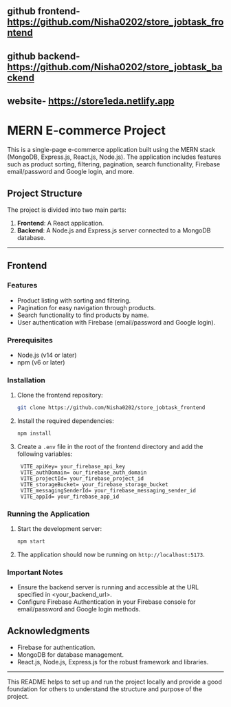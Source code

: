 ## github frontend- https://github.com/Nisha0202/store_jobtask_frontend
## github backend- https://github.com/Nisha0202/store_jobtask_backend
## website- https://store1eda.netlify.app


# MERN E-commerce Project

This is a single-page e-commerce application built using the MERN stack (MongoDB, Express.js, React.js, Node.js). The application includes features such as product sorting, filtering, pagination, search functionality, Firebase email/password and Google login, and more.

## Project Structure

The project is divided into two main parts:
1. **Frontend**: A React application.
2. **Backend**: A Node.js and Express.js server connected to a MongoDB database.

---

## Frontend

### Features

- Product listing with sorting and filtering.
- Pagination for easy navigation through products.
- Search functionality to find products by name.
- User authentication with Firebase (email/password and Google login).

### Prerequisites

- Node.js (v14 or later)
- npm (v6 or later)

### Installation

1. Clone the frontend repository:
   ```bash
   git clone https://github.com/Nisha0202/store_jobtask_frontend
   ```

2. Install the required dependencies:
   ```bash
   npm install
   ```
4. Create a `.env` file in the root of the frontend directory and add the following variables:
   ```env
    VITE_apiKey= your_firebase_api_key
    VITE_authDomain= our_firebase_auth_domain
    VITE_projectId= your_firebase_project_id
    VITE_storageBucket= your_firebase_storage_bucket
    VITE_messagingSenderId= your_firebase_messaging_sender_id
    VITE_appId= your_firebase_app_id
   ```

### Running the Application

1. Start the development server:
   ```bash
   npm start
   ```
2. The application should now be running on `http://localhost:5173`.

### Important Notes

- Ensure the backend server is running and accessible at the URL specified in <your_backend_url>.
- Configure Firebase Authentication in your Firebase console for email/password and Google login methods.

## Acknowledgments

- Firebase for authentication.
- MongoDB for database management.
- React.js, Node.js, Express.js for the robust framework and libraries.

---

This README helps to set up and run the project locally and provide a good foundation for others to understand the structure and purpose of the project.